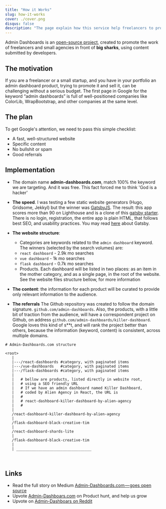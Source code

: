 ```yaml
---
title: "How it Works"
slug: how-it-works
cover: ./cover.png
disqus: false
description: "The page explain how this service help freelancers to promote their work."
---
```


Admin Dashboards is an [open-source project](https://github.com/admin-dashboards), created to promote the work of freelancers and small agencies in front of **big sharks**, using content submitted by developers.  

## The motivation

If you are a freelancer or a small startup, and you have in your portfolio an admin dashboard product, trying to promote it and sell it, can be challenging without a serious budget. The first page in Google for the keyword “admin dashboards” is full of well-positioned companies like ColorLib, WrapBootstrap, and other companies at the same level.

## The plan 

To get Google's attention, we need to pass this simple checklist:
 - A fast, well-structured website
 - Specific content
 - No bullshit or spam 
 - Good referrals  

## Implementation

 - The domain name **admin-dashboards.com**, match 100% the keyword we are targeting. And it was free. This fact forced me to think 'God is a hacker' 
 
 - **The speed**. I was testing a few static website generators (Hugo, Gridsome, Jekkyl) but the winner was [GatsbyJS](https://www.gatsbyjs.org/). The result: this app scores more than 90 on Lighthouse and is a clone of this [gatsby starter](https://www.gatsbyjs.org/starters/GatsbyCentral/gatsby-v2-starter-lumen/). There is no login, registration, the entire app is plain HTML, that follows best SEO, and usability practices. You may read [here](https://www.gatsbyjs.org/docs/conceptual-guide/) about Gatsby.  

 - **The website structure**:
    - Categories are keywords related to the `admin dashboard` keyword. The winners (selected by the search volumes) are:
    - `react dashboard` - 2.9k mo searches
    - `vue dashboard` - 1k mo searches
    - `flask dashboard` - 0.7k mo searches
    - Products. Each dashboard will be listed in two places: as an item in the mother category, and as a single page, in the root of the website. See the website files structure bellow, for more information

 - **The content**: the information for each product will be curated to provide only relevant information to the audience. 
 
 - **The referrals** The Github repository was created to follow the domain signature. `github.com/admin-dashboards`. Also, the products, with a little bit of traction from the audience, will have a correspondent project on Github, on address `github.com/admin-dashboards/killer-dashboard`. Google loves this kind of s**t, and will rank the project better than others, because the information (keyword, content) is consistent, across multiple domains.    

```
# Admin-Dashboards.com structure

<root>
   |
   |---/react-dashboards #category, with paginated items
   |---/vue-dashboards   #category, with paginated items
   |---/flask-dashboards #category, with paginated items
   |
   |   # bellow are products, listed directly in website root, 
   |   # using a SEO friendly URL
   |   # If we have an admin dashboard named Killer Dashboard, 
   |   # coded by Alien Agency in React, the URL is
   |   #
   |   # react-dashboard-killer-dashboard-by-alien-agency  
   |   #
   |
   /react-dashboard-killer-dashboard-by-alien-agency 
   |
   /flask-dashboard-black-creative-tim 
   |
   /react-dashboard-shards-lite
   |
   /flask-dashboard-black-creative-tim
   |
   | __________________________________
```

<br />

## Links

 - Read the full story on Medium [Admin-Dashboards.com — goes open source](https://medium.com/@appseed.us/admin-dashboards-com-goes-open-source-2a95862b5eab)
 - Upvote [Admin-Dashboars.com](https://www.producthunt.com/posts/admin-dashboards) on Product hunt, and help us grow
 - Upvote on [Admin-Dashboars on Reddit](https://www.reddit.com/r/reactjs/comments/c64vw2/react_dashboards_opensource_released_under_the/)

